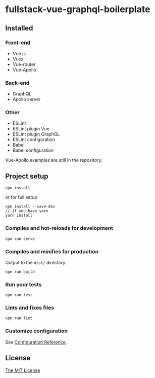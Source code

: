# fullstack-vue-graphql-boilerplate

## Installed
### Front-end
- Vue.js
- Vuex
- Vue-router
- Vue-Apollo

### Back-end
- GraphQL
- Apollo server

### Other
- ESLint
- ESLint plugin Vue
- ESLint plugin GraphQL
- ESLint configuration
- Babel
- Babel configuration

Vue-Apollo examples are still in the repository.

## Project setup
```
npm install

```
or for full setup
```
npm install --save-dev
// If you have yarn
yarn install
```

### Compiles and hot-reloads for development
```
npm run serve
```

### Compiles and minifies for production
Output to the `dist/` directory.
```
npm run build
```

### Run your tests
```
npm run test
```

### Lints and fixes files
```
npm run lint
```

### Customize configuration
See [Configuration Reference](https://cli.vuejs.org/config/).


## License
[The MIT License](https://github.com/rigwild/fullstack-vue-graphql-boilerplate/blob/master/.eslintrc)

